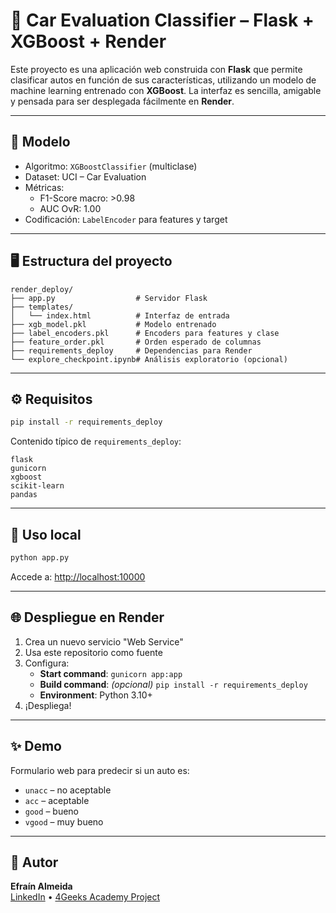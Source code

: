 # 🚀 Car Evaluation Classifier – Flask + XGBoost + Render

Este proyecto es una aplicación web construida con **Flask** que permite clasificar autos en función de sus características, utilizando un modelo de machine learning entrenado con **XGBoost**. La interfaz es sencilla, amigable y pensada para ser desplegada fácilmente en **Render**.

---

## 🧠 Modelo

- Algoritmo: `XGBoostClassifier` (multiclase)
- Dataset: UCI – Car Evaluation
- Métricas:
  - F1-Score macro: >0.98
  - AUC OvR: 1.00
- Codificación: `LabelEncoder` para features y target

---

## 🖥 Estructura del proyecto

```
render_deploy/
├── app.py                  # Servidor Flask
├── templates/
│   └── index.html          # Interfaz de entrada
├── xgb_model.pkl           # Modelo entrenado
├── label_encoders.pkl      # Encoders para features y clase
├── feature_order.pkl       # Orden esperado de columnas
├── requirements_deploy     # Dependencias para Render
└── explore_checkpoint.ipynb# Análisis exploratorio (opcional)
```

---

## ⚙️ Requisitos

```bash
pip install -r requirements_deploy
```

Contenido típico de `requirements_deploy`:
```
flask
gunicorn
xgboost
scikit-learn
pandas
```

---

## 🧪 Uso local

```bash
python app.py
```

Accede a: [http://localhost:10000](http://localhost:10000)

---

## 🌐 Despliegue en Render

1. Crea un nuevo servicio "Web Service"
2. Usa este repositorio como fuente
3. Configura:
   - **Start command**: `gunicorn app:app`
   - **Build command**: *(opcional)* `pip install -r requirements_deploy`
   - **Environment**: Python 3.10+
4. ¡Despliega!

---

## ✨ Demo

Formulario web para predecir si un auto es:
- `unacc` – no aceptable
- `acc` – aceptable
- `good` – bueno
- `vgood` – muy bueno

---

## 📍 Autor

**Efraín Almeida**  
[LinkedIn](https://www.linkedin.com/in/efrainnalmeida/) • [4Geeks Academy Project](https://4geeksacademy.com/)
